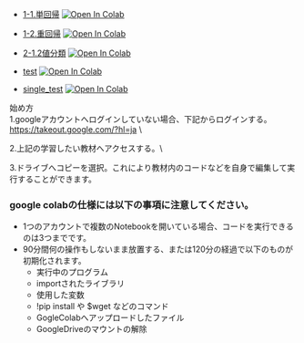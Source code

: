 
- [1-1.単回帰](https://colab.research.google.com/github/aice-ice/Senior-project/blob/master/single_regression.ipynb)
[![Open In Colab](https://colab.research.google.com/assets/colab-badge.svg)](https://colab.research.google.com/github/aice-ice/Senior-project/blob/master/single_regression.ipynb)

- [1-2.重回帰](https://colab.research.google.com/github/aice-ice/Senior-project/blob/master/multiple_regression.ipynb)
[![Open In Colab](https://colab.research.google.com/assets/colab-badge.svg)](https://colab.research.google.com/github/aice-ice/Senior-project/blob/master/multiple_regression.ipynb)

- [2-1.2値分類](https://colab.research.google.com/github/aice-ice/Senior-project/blob/master/binary_classification.ipynb)
[![Open In Colab](https://colab.research.google.com/assets/colab-badge.svg)](https://colab.research.google.com/github/aice-ice/Senior-project/blob/master/binary_classification.ipynb)

- [test](https://colab.research.google.com/github/aice-ice/Senior-project/blob/master/test.ipynb)
[![Open In Colab](https://colab.research.google.com/assets/colab-badge.svg)](https://colab.research.google.com/github/aice-ice/Senior-project/blob/master/test.ipynb)

- [single_test](https://colab.research.google.com/github/aice-ice/Senior-project/blob/master/single.ipynb)
[![Open In Colab](https://colab.research.google.com/assets/colab-badge.svg)](https://colab.research.google.com/github/aice-ice/Senior-project/blob/master/single.ipynb)

始め方 \
1.googleアカウントへログインしていない場合、下記からログインする。\
https://takeout.google.com/?hl=ja \

2.上記の学習したい教材へアクセスする。\

3.ドライブへコピーを選択。これにより教材内のコードなどを自身で編集して実行することができます。

### google colabの仕様には以下の事項に注意してください。
 - 1つのアカウントで複数のNotebookを開いている場合、コードを実行できるのは3つまでです。
 - 90分間何の操作もしないまま放置する、または120分の経過で以下のものが初期化されます。
    - 実行中のプログラム
    - importされたライブラリ
    - 使用した変数
    - !pip install や $wget などのコマンド
    - GogleColabへアップロードしたファイル
    - GoogleDriveのマウントの解除

